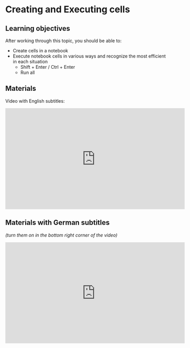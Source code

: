 # Creating and Executing cells

## Learning objectives

After working through this topic, you should be able to:

- Create cells in a notebook
- Execute notebook cells in various ways and recognize the most efficient in each
  situation
  - Shift + Enter / Ctrl + Enter
  - Run all

## Materials

Video with English subtitles:

<iframe
  src="https://electure.uni-bonn.de/paella7/ui/watch.html?id=c61c8fe3-f501-49da-91fa-957db9e437e1"
  width="560"
  height="315"
  frameborder="0"
  allowfullscreen
></iframe>

## Materials with German subtitles

*(turn them on in the bottom right corner of the video)*

<iframe
  src="https://electure.uni-bonn.de/paella7/ui/watch.html?id=67ca5a4d-e113-4e0c-8be2-b8f364f1f9b2"
  width="560"
  height="315"
  frameborder="0"
  allowfullscreen
></iframe>

